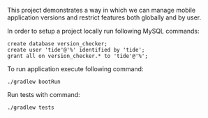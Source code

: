 This project demonstrates a way in which we can manage mobile application versions and restrict features
both globally and by user.

In order to setup a project locally run following MySQL commands:

```
create database version_checker;
create user 'tide'@'%' identified by 'tide';
grant all on version_checker.* to 'tide'@'%';
```

To run application execute following command:

```
./gradlew bootRun
```

Run tests with command:

```
./gradlew tests
```
